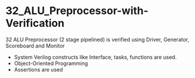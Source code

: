 # 32_ALU_Preprocessor-with-Verification

32 ALU Preprocessor (2 stage pipelined) is verified using Driver, Generator, Scoreboard and Monitor

- System Verilog constructs like Interface, tasks, functions are used.
- Object-Oriented Programming
- Assertions are used
